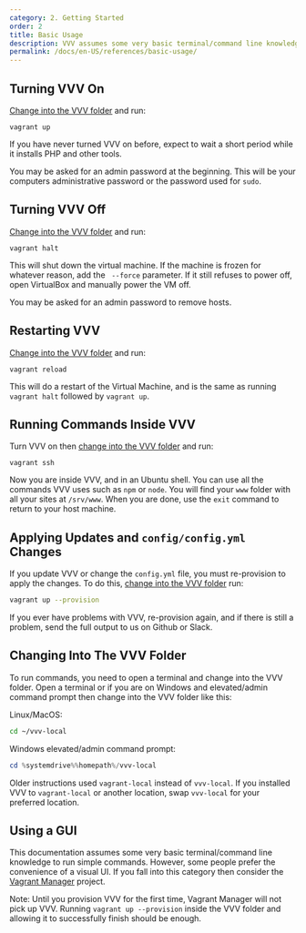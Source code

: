 ```yaml
---
category: 2. Getting Started
order: 2
title: Basic Usage
description: VVV assumes some very basic terminal/command line knowledge but Vagrant Manager allows your to manage Vagrant with a visual UI.
permalink: /docs/en-US/references/basic-usage/
---
```


## Turning VVV On

[Change into the VVV folder](#changing-into-the-vvv-folder) and run:

```shell
vagrant up
```

If you have never turned VVV on before, expect to wait a short period while it installs PHP and other tools.

You may be asked for an admin password at the beginning. This will be your computers administrative password or the password used for `sudo`.

## Turning VVV Off

[Change into the VVV folder](#changing-into-the-vvv-folder) and run:

```shell
vagrant halt
```

This will shut down the virtual machine. If the machine is frozen for whatever reason, add the ` --force` parameter. If it still refuses to power off, open VirtualBox and manually power the VM off.

You may be asked for an admin password to remove hosts.

## Restarting VVV

[Change into the VVV folder](#changing-into-the-vvv-folder) and run:

```shell
vagrant reload
```

This will do a restart of the Virtual Machine, and is the same as running `vagrant halt` followed by `vagrant up`.

## Running Commands Inside VVV

Turn VVV on then [change into the VVV folder](#changing-into-the-vvv-folder) and run:

```shell
vagrant ssh
```

Now you are inside VVV, and in an Ubuntu shell. You can use all the commands VVV uses such as `npm` or `node`. You will find your `www` folder with all your sites at `/srv/www`. When you are done, use the `exit` command to return to your host machine.

## Applying Updates and `config/config.yml` Changes

If you update VVV or change the `config.yml` file, you must re-provision to apply the changes. To do this, [change into the VVV folder](#changing-into-the-vvv-folder) run:

```sh
vagrant up --provision
```

If you ever have problems with VVV, re-provision again, and if there is still a problem, send the full output to us on Github or Slack.

## Changing Into The VVV Folder

To run commands, you need to open a terminal and change into the VVV folder. Open a terminal or if you are on Windows and elevated/admin command prompt then change into the VVV folder like this:

Linux/MacOS:
```sh
cd ~/vvv-local
```

Windows elevated/admin command prompt:
```powershell
cd %systemdrive%%homepath%/vvv-local
```

Older instructions used `vagrant-local` instead of `vvv-local`. If you installed VVV to `vagrant-local` or another location, swap `vvv-local` for your preferred location.


## Using a GUI

This documentation assumes some very basic terminal/command line knowledge to run simple commands. However, some people prefer the convenience of a visual UI. If you fall into this category then consider the [Vagrant Manager](http://vagrantmanager.com/) project.

Note: Until you provision VVV for the first time, Vagrant Manager will not pick up VVV. Running `vagrant up --provision`  inside the VVV folder and allowing it to successfully finish should be enough.
